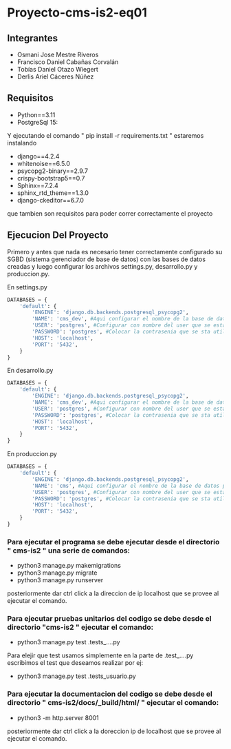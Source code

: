 # Proyecto-cms-is2-eq01
## Integrantes
 - Osmani Jose Mestre Riveros
 - Francisco Daniel Cabañas Corvalán
 - Tobías Daniel Otazo Wiegert
 - Derlis Ariel Cáceres Núñez

## Requisitos
 - Python==3.11
 - PostgreSql 15:

Y ejecutando el comando  " pip install -r requirements.txt " estaremos instalando
 - django==4.2.4
 - whitenoise==6.5.0
 - psycopg2-binary==2.9.7
 - crispy-bootstrap5==0.7
 - Sphinx==7.2.4
 - sphinx_rtd_theme==1.3.0
 - django-ckeditor==6.7.0

que tambien son requisitos para poder correr correctamente el proyecto

## Ejecucion Del Proyecto
Primero y antes que nada es necesario tener correctamente configurado su SGBD (sistema gerenciador de base de datos) con las bases de datos creadas
y luego configurar los archivos settings.py, desarrollo.py y produccion.py.

En settings.py
```python
DATABASES = {
    'default': {
        'ENGINE': 'django.db.backends.postgresql_psycopg2',
        'NAME': 'cms_dev', #Aqui configurar el nombre de la base de datos para desarrollo
        'USER': 'postgres', #Configurar con nombre del user que se esta utilizando
        'PASSWORD': 'postgres', #Colocar la contrasenia que se sta utilizando
        'HOST': 'localhost',
        'PORT': '5432',
    }
}
```

En desarrollo.py
```python
DATABASES = {
    'default': {
        'ENGINE': 'django.db.backends.postgresql_psycopg2',
        'NAME': 'cms_dev', #Aqui configurar el nombre de la base de datos para desarrollo
        'USER': 'postgres', #Configurar con nombre del user que se esta utilizando
        'PASSWORD': 'postgres', #Colocar la contrasenia que se sta utilizando
        'HOST': 'localhost',
        'PORT': '5432',
    }
}
```

En produccion.py

```python
DATABASES = {
    'default': {
        'ENGINE': 'django.db.backends.postgresql_psycopg2',
        'NAME': 'cms', #Aqui configurar el nombre de la base de datos para desarrollo
        'USER': 'postgres', #Configurar con nombre del user que se esta utilizando
        'PASSWORD': 'postgres', #Colocar la contrasenia que se sta utilizando
        'HOST': 'localhost',
        'PORT': '5432',
    }
}
```

### Para ejecutar el programa se debe ejecutar desde el directorio " cms-is2 " una serie de comandos:
 - python3 manage.py makemigrations
 - python3 manage.py migrate
 - python3 manage.py runserver 

posteriormente dar ctrl click a la direccion de ip localhost que se provee al ejecutar el comando.

### Para ejecutar pruebas unitarios del codigo se debe desde el directorio "cms-is2 " ejecutar el comando:
 - python3 manage.py test .tests_....py

Para elejir que test usamos simplemente en la parte de .test_....py escribimos el test que deseamos realizar por ej:
 - python3 manage.py test .tests_usuario.py

### Para ejecutar la documentacion del codigo se debe desde el directorio " cms-is2/docs/_build/html/ " ejecutar el comando:
 - python3 -m http.server 8001

posteriormente dar ctrl click a la doreccion ip de localhost que se provee al ejecutar el comando.

